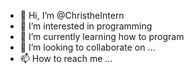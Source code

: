 - 👋 Hi, I’m @ChristheIntern
- 👀 I’m interested in programming
- 🌱 I’m currently learning how to program
- 💞️ I’m looking to collaborate on ...
- 📫 How to reach me ...

<!---
ChristheIntern/ChristheIntern is a ✨ special ✨ repository because its `README.md` (this file) appears on your GitHub profile.
You can click the Preview link to take a look at your changes.
--->
